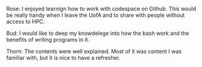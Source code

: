Rose: I enjoyed learnign how to work with codespace on Github. This would be really handy when I leave the UofA and to share with people without access to HPC.

Bud: I would like to deep my knowdelege into how the bash work and the benefits of writing programs in it.

Thorn: The contents were well explained. Most of it was content I was familiar with, but it is nice to have a refresher.
